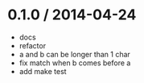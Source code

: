 # 0.1.0 / 2014-04-24

- docs
- refactor
- a and b can be longer than 1 char
- fix match when b comes before a
- add make test
